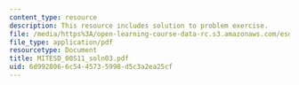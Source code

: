 ```yaml
---
content_type: resource
description: This resource includes solution to problem exercise.
file: /media/https%3A/open-learning-course-data-rc.s3.amazonaws.com/esd-00-introduction-to-engineering-systems-spring-2011/6d9928066c5445735998d5c3a2ea25cf_MITESD_00S11_soln03.pdf
file_type: application/pdf
resourcetype: Document
title: MITESD_00S11_soln03.pdf
uid: 6d992806-6c54-4573-5998-d5c3a2ea25cf
---
```

